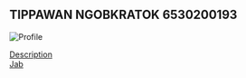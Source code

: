 ## TIPPAWAN NGOBKRATOK 6530200193

![Profile]()

[Description](description.md)
<br>
[Jab](https://Jabjibi.github.io)

